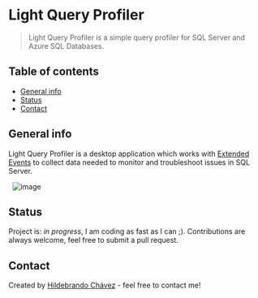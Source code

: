 # Light Query Profiler
> Light Query Profiler is a simple query profiler for SQL Server and Azure SQL Databases.

## Table of contents
* [General info](#general-info)
* [Status](#status)
* [Contact](#contact)

## General info
Light Query Profiler is a desktop application which works with [Extended Events](https://docs.microsoft.com/en-us/sql/relational-databases/extended-events/quick-start-extended-events-in-sql-server?view=sql-server-ver16) to collect data needed to monitor and troubleshoot issues in SQL Server.

&nbsp;
![image](https://user-images.githubusercontent.com/32686301/190280331-63ca6bb7-c07d-4c12-94c9-582ea36d26c4.png)
&nbsp;

## Status
Project is: _in progress_, I am coding as fast as I can ;). Contributions are always welcome, feel free to submit a pull request.

## Contact
Created by [Hildebrando Chávez](mailto:brandochn@gmail.com) - feel free to contact me!
